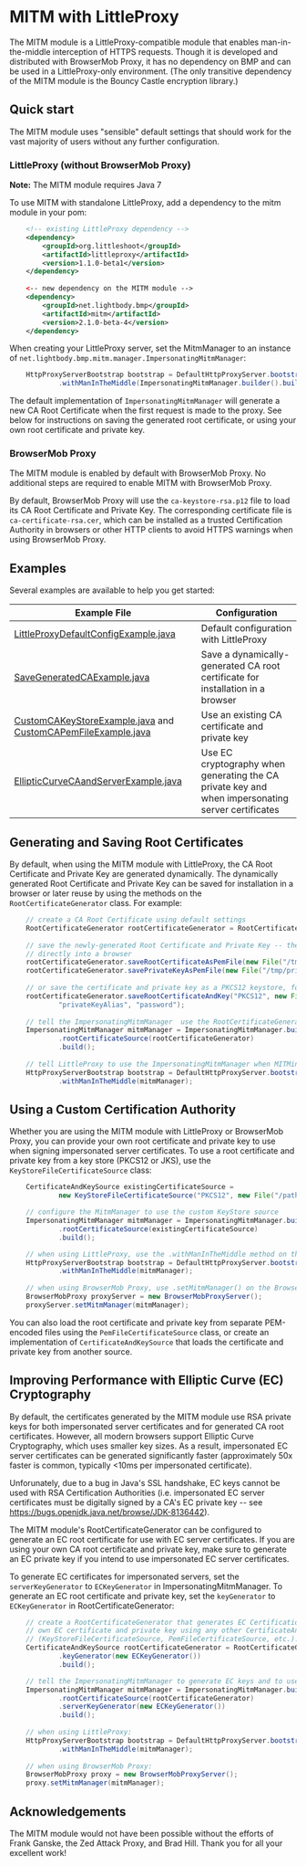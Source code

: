 # MITM with LittleProxy
The MITM module is a LittleProxy-compatible module that enables man-in-the-middle interception of HTTPS requests. Though it is developed and distributed with BrowserMob Proxy, it has no dependency on BMP and can be used in a LittleProxy-only environment. (The only transitive dependency of the MITM module is the Bouncy Castle encryption library.)

## Quick start
The MITM module uses "sensible" default settings that should work for the vast majority of users without any further configuration.

### LittleProxy (without BrowserMob Proxy)
**Note:** The MITM module requires Java 7

To use MITM with standalone LittleProxy, add a dependency to the mitm module in your pom:

```xml
    <!-- existing LittleProxy dependency -->
    <dependency>
        <groupId>org.littleshoot</groupId>
        <artifactId>littleproxy</artifactId>
        <version>1.1.0-beta1</version>
    </dependency>
    
    <-- new dependency on the MITM module -->
    <dependency>
        <groupId>net.lightbody.bmp</groupId>
        <artifactId>mitm</artifactId>
        <version>2.1.0-beta-4</version>
    </dependency>
```

When creating your LittleProxy server, set the MitmManager to an instance of `net.lightbody.bmp.mitm.manager.ImpersonatingMitmManager`:

```java
    HttpProxyServerBootstrap bootstrap = DefaultHttpProxyServer.bootstrap()
            .withManInTheMiddle(ImpersonatingMitmManager.builder().build());
```

The default implementation of `ImpersonatingMitmManager` will generate a new CA Root Certificate when the first request is made to the proxy. See below for instructions on saving the generated root certificate, or using your own root certificate and private key.

### BrowserMob Proxy
The MITM module is enabled by default with BrowserMob Proxy. No additional steps are required to enable MITM with BrowserMob Proxy. 

By default, BrowserMob Proxy will use the `ca-keystore-rsa.p12` file to load its CA Root Certificate and Private Key. The corresponding certificate file is `ca-certificate-rsa.cer`, which can be installed as a trusted Certification Authority in browsers or other HTTP clients to avoid HTTPS warnings when using BrowserMob Proxy.

## Examples
Several examples are available to help you get started:

Example File | Configuration
-------------|--------------
[LittleProxyDefaultConfigExample.java](src/test/java/net/lightbody/bmp/mitm/example/CustomCAKeyStoreExample.java) | Default configuration with LittleProxy
[SaveGeneratedCAExample.java](src/test/java/net/lightbody/bmp/mitm/example/SaveGeneratedCAExample.java) | Save a dynamically-generated CA root certificate for installation in a browser
[CustomCAKeyStoreExample.java](src/test/java/net/lightbody/bmp/mitm/example/CustomCAKeyStoreExample.java) and [CustomCAPemFileExample.java](src/test/java/net/lightbody/bmp/mitm/example/CustomCAPemFileExample.java) | Use an existing CA certificate and private key
[EllipticCurveCAandServerExample.java](src/test/java/net/lightbody/bmp/mitm/example/EllipticCurveCAandServerExample.java) | Use EC cryptography when generating the CA private key and when impersonating server certificates


## Generating and Saving Root Certificates
By default, when using the MITM module with LittleProxy, the CA Root Certificate and Private Key are generated dynamically. The dynamically generated Root Certificate and Private Key can be saved for installation in a browser or later reuse by using the methods on the `RootCertificateGenerator` class. For example:

```java
    // create a CA Root Certificate using default settings
    RootCertificateGenerator rootCertificateGenerator = RootCertificateGenerator.builder().build();
    
    // save the newly-generated Root Certificate and Private Key -- the .cer file can be imported 
    // directly into a browser
    rootCertificateGenerator.saveRootCertificateAsPemFile(new File("/tmp/certificate.cer");
    rootCertificateGenerator.savePrivateKeyAsPemFile(new File("/tmp/private-key.pem", "password");
    
    // or save the certificate and private key as a PKCS12 keystore, for later use
    rootCertificateGenerator.saveRootCertificateAndKey("PKCS12", new File("/tmp/keystore.p12", 
            "privateKeyAlias", "password");
    
    // tell the ImpersonatingMitmManager  use the RootCertificateGenerator we just configured
    ImpersonatingMitmManager mitmManager = ImpersonatingMitmManager.builder()
            .rootCertificateSource(rootCertificateGenerator)
            .build();
    
    // tell LittleProxy to use the ImpersonatingMitmManager when MITMing
    HttpProxyServerBootstrap bootstrap = DefaultHttpProxyServer.bootstrap()
            .withManInTheMiddle(mitmManager);
```

## Using a Custom Certification Authority
Whether you are using the MITM module with LittleProxy or BrowserMob Proxy, you can provide your own root certificate and private key to use when signing impersonated server certificates. To use a root certificate and private key from a key store (PKCS12 or JKS), use the `KeyStoreFileCertificateSource` class:

```java
    CertificateAndKeySource existingCertificateSource = 
            new KeyStoreFileCertificateSource("PKCS12", new File("/path/to/keystore.p12", "privateKeyAlias", "password");

    // configure the MitmManager to use the custom KeyStore source
    ImpersonatingMitmManager mitmManager = ImpersonatingMitmManager.builder()
            .rootCertificateSource(existingCertificateSource)
            .build();

    // when using LittleProxy, use the .withManInTheMiddle method on the bootstrap:
    HttpProxyServerBootstrap bootstrap = DefaultHttpProxyServer.bootstrap()
            .withManInTheMiddle(mitmManager);
            
    // when using BrowserMob Proxy, use .setMitmManager() on the BrowserMobProxy object:
    BrowserMobProxy proxyServer = new BrowserMobProxyServer();
    proxyServer.setMitmManager(mitmManager);
```

You can also load the root certificate and private key from separate PEM-encoded files using the `PemFileCertificateSource` class, or create an implementation of `CertificateAndKeySource` that loads the certificate and private key from another source.

## Improving Performance with Elliptic Curve (EC) Cryptography
By default, the certificates generated by the MITM module use RSA private keys for both impersonated server certificates and for generated CA root certificates. However, all modern browsers support Elliptic Curve Cryptography, which uses smaller key sizes. As a result, impersonated EC server certificates can be generated significantly faster (approximately 50x faster is common, typically <10ms per impersonated certificate).

Unforunately, due to a bug in Java's SSL handshake, EC keys cannot be used with RSA Certification Authorities (i.e. impersonated EC server certificates must be digitally signed by a CA's EC private key -- see https://bugs.openjdk.java.net/browse/JDK-8136442). 

The MITM module's RootCertificateGenerator can be configured to generate an EC root certificate for use with EC server certificates. If you are using your own CA root certificate and private key, make sure to generate an EC private key if you intend to use impersonated EC server certificates.

To generate EC certificates for impersonated servers, set the `serverKeyGenerator` to `ECKeyGenerator` in ImpersonatingMitmManager. To generate an EC root certificate and private key, set the `keyGenerator` to `ECKeyGenerator` in RootCertificateGenerator:

```java
    // create a RootCertificateGenerator that generates EC Certification Authorities; you may also load your 
    // own EC certificate and private key using any other CertificateAndKeySource implementation 
    // (KeyStoreFileCertificateSource, PemFileCertificateSource, etc.).
    CertificateAndKeySource rootCertificateGenerator = RootCertificateGenerator.builder()
            .keyGenerator(new ECKeyGenerator())
            .build();

    // tell the ImpersonatingMitmManager to generate EC keys and to use the EC RootCertificateGenerator
    ImpersonatingMitmManager mitmManager = ImpersonatingMitmManager.builder()
            .rootCertificateSource(rootCertificateGenerator)
            .serverKeyGenerator(new ECKeyGenerator())
            .build();
            
    // when using LittleProxy:
    HttpProxyServerBootstrap bootstrap = DefaultHttpProxyServer.bootstrap()
            .withManInTheMiddle(mitmManager);
            
    // when using BrowserMob Proxy:
    BrowserMobProxy proxy = new BrowserMobProxyServer();
    proxy.setMitmManager(mitmManager);
```

## Acknowledgements
The MITM module would not have been possible without the efforts of Frank Ganske, the Zed Attack Proxy, and Brad Hill. Thank you for all your excellent work!